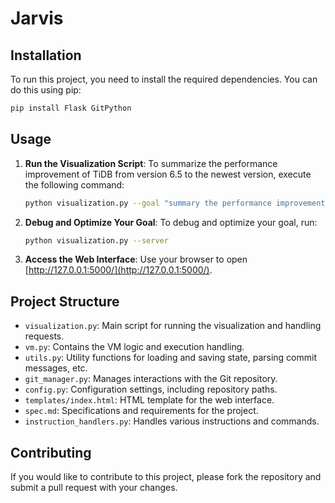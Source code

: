 # Jarvis

## Installation

To run this project, you need to install the required dependencies. You can do this using pip:


```bash
pip install Flask GitPython
```

## Usage

1. **Run the Visualization Script**: 
   To summarize the performance improvement of TiDB from version 6.5 to the newest version, execute the following command:
   ```bash
   python visualization.py --goal "summary the performance improvement of tidb from version 6.5 to newest version"
   ```

2. **Debug and Optimize Your Goal**: 
   To debug and optimize your goal, run:
   ```bash
   python visualization.py --server
   ```

3. **Access the Web Interface**: 
   Use your browser to open [http://127.0.0.1:5000/](http://127.0.0.1:5000/).

## Project Structure

- `visualization.py`: Main script for running the visualization and handling requests.
- `vm.py`: Contains the VM logic and execution handling.
- `utils.py`: Utility functions for loading and saving state, parsing commit messages, etc.
- `git_manager.py`: Manages interactions with the Git repository.
- `config.py`: Configuration settings, including repository paths.
- `templates/index.html`: HTML template for the web interface.
- `spec.md`: Specifications and requirements for the project.
- `instruction_handlers.py`: Handles various instructions and commands.

## Contributing

If you would like to contribute to this project, please fork the repository and submit a pull request with your changes.

